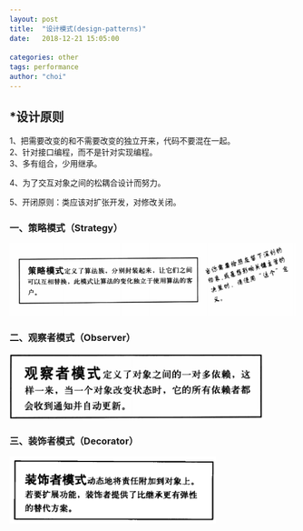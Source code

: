 ```yaml
---
layout: post
title:  "设计模式(design-patterns)"
date:   2018-12-21 15:05:00

categories: other
tags: performance
author: "choi"
---
```


## *设计原则

1、把需要改变的和不需要改变的独立开来，代码不要混在一起。  
2、针对接口编程，而不是针对实现编程。  
3、多有组合，少用继承。  
  
4、为了交互对象之间的松耦合设计而努力。  

5、开闭原则：类应该对扩张开发，对修改关闭。



### 一、策略模式（Strategy）
![](https://raw.githubusercontent.com/baiyun1102/baiyun1102.github.io/master/assets/images/pictures/2018-12-21-design-patterns/strategy.png)  

### 二、观察者模式（Observer）   
 ![](../../assets/images/pictures/2018-12-21-design-patterns/20181224181029observer.png)  
 
### 三、装饰者模式（Decorator）   
 ![](../../assets/images/pictures/2018-12-21-design-patterns/20181225143016decorator.png)








